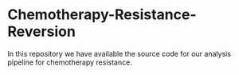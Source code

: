 # Chemotherapy-Resistance-Reversion
In this repository we have available the source code for our analysis pipeline for chemotherapy resistance.
